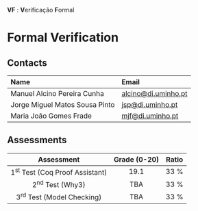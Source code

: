 **VF** : **V**erificação **F**ormal
# Formal Verification

## Contacts

| Name | Email |
| :------ | :-----------|
| Manuel Alcino Pereira Cunha    | alcino@di.uminho.pt |
| Jorge Miguel Matos Sousa Pinto | jsp@di.uminho.pt    |
| Maria João Gomes Frade         | mjf@di.uminho.pt    |


## Assessments

| Assessment | Grade (0-20) | Ratio |
| :-:        | :-:   |  :-:  |
| 1<sup>st</sup> Test (Coq Proof Assistant) | 19.1  |  33 % |
| 2<sup>nd</sup> Test (Why3) | TBA  |  33 % |
| 3<sup>rd</sup> Test (Model Checking) | TBA  |  33 % |
